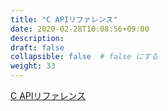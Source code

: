 ```yaml
---
title: "C APIリファレンス"
date: 2020-02-28T10:08:56+09:00
description:
draft: false
collapsible: false  # false にする
weight: 33
---
```


<a href="./md_reference_c_api.html">C APIリファレンス</a>
